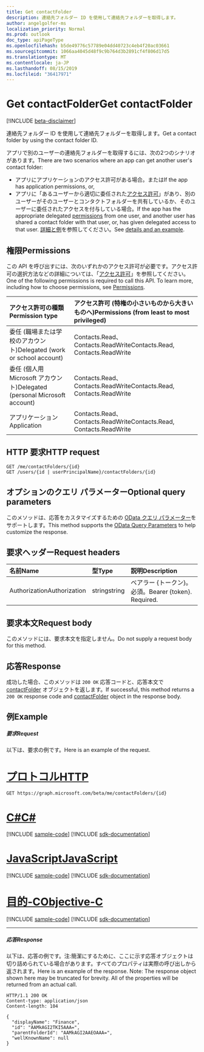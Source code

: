 ```yaml
---
title: Get contactFolder
description: 連絡先フォルダー ID を使用して連絡先フォルダーを取得します。
author: angelgolfer-ms
localization_priority: Normal
ms.prod: outlook
doc_type: apiPageType
ms.openlocfilehash: b5de49776c57789e04dd40723c4eb4f20ac03661
ms.sourcegitcommit: 1066aa4045d48f9c9b764d3b2891cf4f806d17d5
ms.translationtype: MT
ms.contentlocale: ja-JP
ms.lasthandoff: 08/15/2019
ms.locfileid: "36417971"
---
```

# <a name="get-contactfolder"></a><span data-ttu-id="116d0-103">Get contactFolder</span><span class="sxs-lookup"><span data-stu-id="116d0-103">Get contactFolder</span></span>

[!INCLUDE [beta-disclaimer](../../includes/beta-disclaimer.md)]

<span data-ttu-id="116d0-104">連絡先フォルダー ID を使用して連絡先フォルダーを取得します。</span><span class="sxs-lookup"><span data-stu-id="116d0-104">Get a contact folder by using the contact folder ID.</span></span>

<span data-ttu-id="116d0-105">アプリで別のユーザーの連絡先フォルダーを取得するには、次の2つのシナリオがあります。</span><span class="sxs-lookup"><span data-stu-id="116d0-105">There are two scenarios where an app can get another user's contact folder:</span></span>

* <span data-ttu-id="116d0-106">アプリにアプリケーションのアクセス許可がある場合。または</span><span class="sxs-lookup"><span data-stu-id="116d0-106">If the app has application permissions, or,</span></span>
* <span data-ttu-id="116d0-107">アプリに「あるユーザーから適切に委任された[アクセス許可](#permissions)」があり、別のユーザーがそのユーザーとコンタクトフォルダーを共有しているか、そのユーザーに委任されたアクセスを付与している場合。</span><span class="sxs-lookup"><span data-stu-id="116d0-107">If the app has the appropriate delegated [permissions](#permissions) from one user, and another user has shared a contact folder with that user, or, has given delegated access to that user.</span></span> <span data-ttu-id="116d0-108">[詳細と例](/graph/outlook-get-shared-contacts-folders)を参照してください。</span><span class="sxs-lookup"><span data-stu-id="116d0-108">See [details and an example](/graph/outlook-get-shared-contacts-folders).</span></span>


## <a name="permissions"></a><span data-ttu-id="116d0-109">権限</span><span class="sxs-lookup"><span data-stu-id="116d0-109">Permissions</span></span>
<span data-ttu-id="116d0-p102">この API を呼び出すには、次のいずれかのアクセス許可が必要です。アクセス許可の選択方法などの詳細については、「[アクセス許可](/graph/permissions-reference)」を参照してください。</span><span class="sxs-lookup"><span data-stu-id="116d0-p102">One of the following permissions is required to call this API. To learn more, including how to choose permissions, see [Permissions](/graph/permissions-reference).</span></span>

|<span data-ttu-id="116d0-112">アクセス許可の種類</span><span class="sxs-lookup"><span data-stu-id="116d0-112">Permission type</span></span>      | <span data-ttu-id="116d0-113">アクセス許可 (特権の小さいものから大きいものへ)</span><span class="sxs-lookup"><span data-stu-id="116d0-113">Permissions (from least to most privileged)</span></span>              |
|:--------------------|:---------------------------------------------------------|
|<span data-ttu-id="116d0-114">委任 (職場または学校のアカウント)</span><span class="sxs-lookup"><span data-stu-id="116d0-114">Delegated (work or school account)</span></span> | <span data-ttu-id="116d0-115">Contacts.Read、Contacts.ReadWrite</span><span class="sxs-lookup"><span data-stu-id="116d0-115">Contacts.Read, Contacts.ReadWrite</span></span>    |
|<span data-ttu-id="116d0-116">委任 (個人用 Microsoft アカウント)</span><span class="sxs-lookup"><span data-stu-id="116d0-116">Delegated (personal Microsoft account)</span></span> | <span data-ttu-id="116d0-117">Contacts.Read、Contacts.ReadWrite</span><span class="sxs-lookup"><span data-stu-id="116d0-117">Contacts.Read, Contacts.ReadWrite</span></span>    |
|<span data-ttu-id="116d0-118">アプリケーション</span><span class="sxs-lookup"><span data-stu-id="116d0-118">Application</span></span> | <span data-ttu-id="116d0-119">Contacts.Read、Contacts.ReadWrite</span><span class="sxs-lookup"><span data-stu-id="116d0-119">Contacts.Read, Contacts.ReadWrite</span></span> |

## <a name="http-request"></a><span data-ttu-id="116d0-120">HTTP 要求</span><span class="sxs-lookup"><span data-stu-id="116d0-120">HTTP request</span></span>
<!-- { "blockType": "ignored" } -->
```http
GET /me/contactFolders/{id}
GET /users/{id | userPrincipalName}/contactFolders/{id}
```
## <a name="optional-query-parameters"></a><span data-ttu-id="116d0-121">オプションのクエリ パラメーター</span><span class="sxs-lookup"><span data-stu-id="116d0-121">Optional query parameters</span></span>
<span data-ttu-id="116d0-122">このメソッドは、応答をカスタマイズするための [OData クエリ パラメーター](https://developer.microsoft.com/graph/docs/concepts/query_parameters)をサポートします。</span><span class="sxs-lookup"><span data-stu-id="116d0-122">This method supports the [OData Query Parameters](https://developer.microsoft.com/graph/docs/concepts/query_parameters) to help customize the response.</span></span>
## <a name="request-headers"></a><span data-ttu-id="116d0-123">要求ヘッダー</span><span class="sxs-lookup"><span data-stu-id="116d0-123">Request headers</span></span>
| <span data-ttu-id="116d0-124">名前</span><span class="sxs-lookup"><span data-stu-id="116d0-124">Name</span></span>       | <span data-ttu-id="116d0-125">型</span><span class="sxs-lookup"><span data-stu-id="116d0-125">Type</span></span> | <span data-ttu-id="116d0-126">説明</span><span class="sxs-lookup"><span data-stu-id="116d0-126">Description</span></span>|
|:-----------|:------|:----------|
| <span data-ttu-id="116d0-127">Authorization</span><span class="sxs-lookup"><span data-stu-id="116d0-127">Authorization</span></span>  | <span data-ttu-id="116d0-128">string</span><span class="sxs-lookup"><span data-stu-id="116d0-128">string</span></span>  | <span data-ttu-id="116d0-p103">ベアラー {トークン}。必須。</span><span class="sxs-lookup"><span data-stu-id="116d0-p103">Bearer {token}. Required.</span></span> |

## <a name="request-body"></a><span data-ttu-id="116d0-131">要求本文</span><span class="sxs-lookup"><span data-stu-id="116d0-131">Request body</span></span>
<span data-ttu-id="116d0-132">このメソッドには、要求本文を指定しません。</span><span class="sxs-lookup"><span data-stu-id="116d0-132">Do not supply a request body for this method.</span></span>

## <a name="response"></a><span data-ttu-id="116d0-133">応答</span><span class="sxs-lookup"><span data-stu-id="116d0-133">Response</span></span>

<span data-ttu-id="116d0-134">成功した場合、このメソッドは `200 OK` 応答コードと、応答本文で [contactFolder](../resources/contactfolder.md) オブジェクトを返します。</span><span class="sxs-lookup"><span data-stu-id="116d0-134">If successful, this method returns a `200 OK` response code and [contactFolder](../resources/contactfolder.md) object in the response body.</span></span>
## <a name="example"></a><span data-ttu-id="116d0-135">例</span><span class="sxs-lookup"><span data-stu-id="116d0-135">Example</span></span>
##### <a name="request"></a><span data-ttu-id="116d0-136">要求</span><span class="sxs-lookup"><span data-stu-id="116d0-136">Request</span></span>
<span data-ttu-id="116d0-137">以下は、要求の例です。</span><span class="sxs-lookup"><span data-stu-id="116d0-137">Here is an example of the request.</span></span>

# <a name="httptabhttp"></a>[<span data-ttu-id="116d0-138">プロトコル</span><span class="sxs-lookup"><span data-stu-id="116d0-138">HTTP</span></span>](#tab/http)
<!-- {
  "blockType": "request",
  "name": "get_contactfolder"
}-->
```http
GET https://graph.microsoft.com/beta/me/contactFolders/{id}
```
# <a name="ctabcsharp"></a>[<span data-ttu-id="116d0-139">C#</span><span class="sxs-lookup"><span data-stu-id="116d0-139">C#</span></span>](#tab/csharp)
[!INCLUDE [sample-code](../includes/snippets/csharp/get-contactfolder-csharp-snippets.md)]
[!INCLUDE [sdk-documentation](../includes/snippets/snippets-sdk-documentation-link.md)]

# <a name="javascripttabjavascript"></a>[<span data-ttu-id="116d0-140">JavaScript</span><span class="sxs-lookup"><span data-stu-id="116d0-140">JavaScript</span></span>](#tab/javascript)
[!INCLUDE [sample-code](../includes/snippets/javascript/get-contactfolder-javascript-snippets.md)]
[!INCLUDE [sdk-documentation](../includes/snippets/snippets-sdk-documentation-link.md)]

# <a name="objective-ctabobjc"></a>[<span data-ttu-id="116d0-141">目的-C</span><span class="sxs-lookup"><span data-stu-id="116d0-141">Objective-C</span></span>](#tab/objc)
[!INCLUDE [sample-code](../includes/snippets/objc/get-contactfolder-objc-snippets.md)]
[!INCLUDE [sdk-documentation](../includes/snippets/snippets-sdk-documentation-link.md)]

---

##### <a name="response"></a><span data-ttu-id="116d0-142">応答</span><span class="sxs-lookup"><span data-stu-id="116d0-142">Response</span></span>
<span data-ttu-id="116d0-p104">以下は、応答の例です。注:簡潔にするために、ここに示す応答オブジェクトは切り詰められている場合があります。すべてのプロパティは実際の呼び出しから返されます。</span><span class="sxs-lookup"><span data-stu-id="116d0-p104">Here is an example of the response. Note: The response object shown here may be truncated for brevity. All of the properties will be returned from an actual call.</span></span>
<!-- {
  "blockType": "response",
  "truncated": true,
  "@odata.type": "microsoft.graph.contactFolder"
} -->
```http
HTTP/1.1 200 OK
Content-type: application/json
Content-length: 104

{
  "displayName": "Finance",
  "id": "AAMkAGI2TKI5AAA=",
  "parentFolderId": "AAMkAGI2AAEOAAA=",
  "wellKnownName": null
}
```

<!-- uuid: 8fcb5dbc-d5aa-4681-8e31-b001d5168d79
2015-10-25 14:57:30 UTC -->
<!--
{
  "type": "#page.annotation",
  "description": "Get contactFolder",
  "keywords": "",
  "section": "documentation",
  "tocPath": "",
  "suppressions": [
  ]
}
-->
